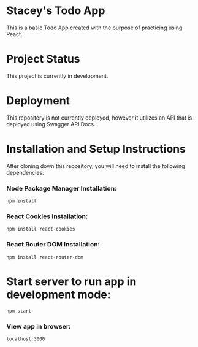 # Stacey's Todo App
This is a basic Todo App created with the purpose of practicing using React. 

# Project Status
This project is currently in development.

# Deployment
This repository is not currently deployed, however it utilizes an API that is deployed using Swagger API Docs.

# Installation and Setup Instructions
After cloning down this repository, you will need to install the following dependencies: 

### Node Package Manager Installation:

`npm install`

### React Cookies Installation:

`npm install react-cookies`

### React Router DOM Installation:

`npm install react-router-dom`

# Start server to run app in development mode:

`npm start`

### View app in browser:

`localhost:3000`